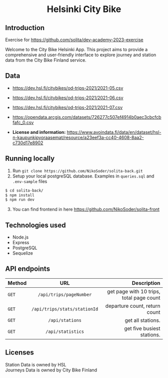 <h1 align="center">
  Helsinki City Bike 
</h1>

## Introduction

Exercise for <https://github.com/solita/dev-academy-2023-exercise>

Welcome to the City Bike Helsinki App. This project aims to provide a comprehensive and user-friendly interface to explore journey and station data from the City Bike Finland service.

## Data

- <https://dev.hsl.fi/citybikes/od-trips-2021/2021-05.csv>
- <https://dev.hsl.fi/citybikes/od-trips-2021/2021-06.csv>
- <https://dev.hsl.fi/citybikes/od-trips-2021/2021-07.csv>

- <https://opendata.arcgis.com/datasets/726277c507ef4914b0aec3cbcfcbfafc_0.csv>

- **License and information:** <https://www.avoindata.fi/data/en/dataset/hsl-n-kaupunkipyoraasemat/resource/a23eef3a-cc40-4608-8aa2-c730d17e8902>

## Running locally

1. Run `git clone https://github.com/NikoSoder/solita-back.git`
2. Setup your local postgreSQL database. Examples in `queries.sql` and `.env-sample` files

```bash
$ cd solita-back/
$ npm install
$ npm run dev
```

3. You can find frontend in here <https://github.com/NikoSoder/solita-front>

## Technologies used

- Node.js
- Express
- PostgreSQL
- Sequelize

## API endpoints

| Method |             URL              |                              Description |
| :----- | :--------------------------: | ---------------------------------------: |
| `GET`  |   `/api/trips/pageNumber`    | get page with 10 trips, total page count |
| `GET`  | `/api/trips/stats/stationId` |            departure count, return count |
| `GET`  |       `/api/stations`        |                        get all stations. |
| `GET`  |      `/api/statistics`       |               get five busiest stations. |

## Licenses

Station Data is owned by HSL<br>
Journeys Data is owned by City Bike Finland
